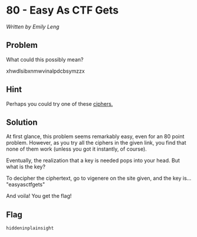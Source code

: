 # 80 - Easy As CTF Gets

*Written by Emily Leng*

## Problem

What could this possibly mean?

xhwdlsibxnmwvinalpdcbsymzzx

## Hint

Perhaps you could try one of these [ciphers.](http://rumkin.com/tools/cipher/) 

## Solution

At first glance, this problem seems remarkably easy, even for an 80 point problem. However, as you try all the ciphers in the given link, you find that none of them work (unless you got it instantly, of course).

Eventually, the realization that a key is needed pops into your head. But what is the key?

To decipher the ciphertext, go to vigenere on the site given, and the key is... "easyasctfgets"

And voila! You get the flag!

## Flag

`hiddeninplainsight`
